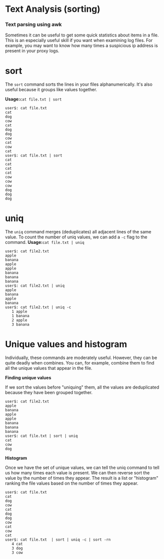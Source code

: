 # Text Analysis (sorting)

### Text parsing using awk

Sometimes it can be useful to get some quick statistics about items in a file. This is an especially useful skill if you want when examining log files. For example, you may want to know how many times a suspicious ip address is present in your proxy logs.

# sort

The ```sort``` command sorts the lines in your files alphanumerically. It's also useful because it groups like values together. 

__Usage:__```cat file.txt | sort ```

```console
user$: cat file.txt
cat
dog
cow
cat
dog
dog
cow
cat
cow
cat
user$: cat file.txt | sort
cat
cat
cat
cat
cow
cow
cow
dog
dog
dog
```

# uniq

The ```uniq``` command merges (deduplicates) all adjacent lines of the same value. To count the number of uniq values, we can add a ```-c``` flag to the command.
__Usage:__```cat file.txt | uniq```

```console
user$: cat file2.txt
apple
banana
apple
apple
banana
banana
banana
user$: cat file2.txt | uniq
apple
banana
apple
banana
user$: cat file2.txt | uniq -c
   1 apple
   1 banana
   2 apple
   3 banana
```

# Unique values and histogram

Individually, these commands are moderately useful. However, they can be quite deadly when combines. You can, for example, combine them to find all the unique values that appear in the file. 

__Finding unique values__

If we sort the values before "uniquing" them, all the values are deduplicated because they have been grouped together. 

```console
user$: cat file2.txt
apple
banana
apple
apple
banana
banana
banana
user$: cat file.txt | sort | uniq
cat
cow
dog
```

__Histogram__

Once we have the set of unique values, we can tell the uniq command to tell us how many times each value is present. We can then reverse sort the value by the number of times they appear. The result is a list or "histogram" ranking the file values based on the number of times they appear.

```console
user$: cat file.txt
cat
dog
cow
cat
dog
dog
cow
cat
cow
cat
user$: cat file.txt  | sort | uniq -c | sort -rn
   4 cat
   3 dog
   3 cow
```
